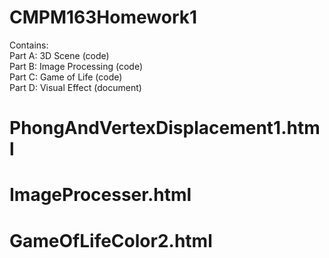 # CMPM163Homework1
Contains:   
  Part A: 3D Scene (code)   
  Part B: Image Processing (code)   
  Part C: Game of Life (code)   
  Part D: Visual Effect (document)   
# PhongAndVertexDisplacement1.html
# ImageProcesser.html
# GameOfLifeColor2.html

